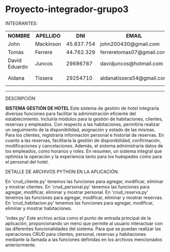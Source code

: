 # Proyecto-integrador-grupo3
 INTEGRANTES:
 <table style="width: 100%;">
  <tr>
   <th>
    NOMBRE
   </th>
   <th>
    APELLIDO
   </th>
   <th>
    DNI
   </th>
   <th>
    EMAIL
   </th>
   <th>
    REPOSITORIO GIT
   </th>
   <th>
    REPOSITORIO PERSONAL
   </th>
   <tr>
    <td>
     John
    </td>
    <td>
     Mackinson
    </td>
    <td>
     45.837.754
    </td>
    <td>
     john200430@gmail.com
    </td>
    <td>
      https://github.com/johnmack10
    </td>
    <td>
      https://github.com/johnmack10/repo_personal
    </td>
   </tr>
  <tr>
    <td>
     Tomás
    </td>
    <td>
     Ferrere
    </td>
    <td>
     44.762.329
    </td>
    <td>
     ferreretomas07@gmail.com
    </td>
    <td>
      https://github.com/ttomy14
    </td>
    <td>
      https://github.com/ttomy14/Repositorio_Personal
    </td>
   </tr>
  <tr>
    <td>
     David Eduardo
    </td>
   <td>
     Juncos
    </td>
    <td>
     29686787
    </td>
    <td>
     davidjuncos@hotmail.com
    </td>
    <td>
      https://github.com/davidJuncos
    </td>
    <td>
      https://github.com/davidJuncos/Personal-ISPC-Evidencia2
    </td>
   </tr>
  <tr>
    <td>
     Aldana
    </td>
   <td>
     Tissera
    </td>
    <td>
     29254710
    </td>
    <td>
     aldanatissera54@gmail.com
    </td>
    <td>
      https://github.com/Aldana1948
    </td>
    <td>
      https://github.com/Aldana1948/repositorio-personal
    </td>
   </tr>
  </tr>
 </table>
 

---
DESCRIPCIÓN 

**SISTEMA GESTIÓN DE HOTEL**
Este sistema de gestión de hotel integraría diversas funciones para facilitar la administración eficiente del establecimiento. Incluiría módulos para la gestión de habitaciones, clientes, reservas y empleados. Con respecto a las habitaciones, permitiría realizar un seguimiento de la disponibilidad, asignación y estado de las mismas. Para los clientes, registraría información personal e historial de reservas. En cuanto a las reservas, facilitaría la gestión de disponibilidad, confirmación, modificaciones y cancelaciones. Además, el sistema administraría datos de los empleados, como horarios y roles. En resumen, un sistema integral que optimiza la operación y la experiencia tanto para los huéspedes como para el personal del hotel.


DETALLE DE ARCHIVOS PYTHON EN LA APLICACIÓN.

En 'crud_cliente.py' tenemos las funciones para agregar, modificar, eliminar y mostrar clientes.
En 'crud_personal.py' tenemos las funciones para agregar, modificar, eliminar y mostrar personal.
En 'crud_reserva.py' tenemos las funciones para agregar, modificar, eliminar y mostrar reservas.
En 'crud_habitacion.py' tenemos las funciones para agregar, modificar, eliminar y mostrar habitaciones.

'index.py'
Este archivo actúa como el punto de entrada principal de la aplicación, proporcionando un menú que permite al usuario interactuar con las diferentes funcionalidades del sistema. Para que se puedan realizar las operaciones CRUD para clientes, personal, reservas y habitaciones mediante la llamada a las funciones definidas en los archivos mencionados anteriormente.
